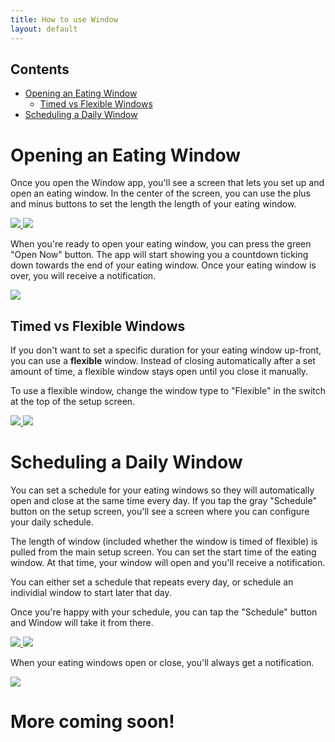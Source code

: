```yaml
---
title: How to use Window
layout: default
---
```


## Contents

 - [Opening an Eating Window](#opening-an-eating-window)
   - [Timed vs Flexible Windows](#timed-vs-flexible-windows)
- [Scheduling a Daily Window](#scheduling-a-daily-window)


# Opening an Eating Window

Once you open the Window app, you'll see a screen that lets you set up and open an eating window. In the center of the screen, you can use the plus and minus buttons to set the length the length of your eating window.

<p class="images">
    <a href="images/open window.png">
        <img src="images/open%20window.png"> 
    </a>
    <a href="images/countdown.png">
        <img src="images/countdown.png">
    </a>
</p>

When you're ready to open your eating window, you can press the green "Open Now" button. The app will start showing you a countdown ticking down towards the end of your eating window. Once your eating window is over, you will receive a notification.

<p class="images">
    <a href="images/notification.png">
        <img style="max-width: 80%" src="images/notification.png">
    </a>
</p>

## Timed vs Flexible Windows

If you don't want to set a specific duration for your eating window up-front, you can use a **flexible** window. Instead of closing automatically after a set amount of time, a flexible window stays open until you close it manually.

To use a flexible window, change the window type to "Flexible" in the switch at the top of the setup screen.

<p class="images">
    <a href="images/flexible window.png">
        <img src="images/flexible%20window.png"> 
    </a>
    <a href="images/open%20flexible.png">
        <img src="images/open%20flexible.png">
    </a>
</p> 

# Scheduling a Daily Window

You can set a schedule for your eating windows so they will automatically open and close at the same time every day. If you tap the gray "Schedule" button on the setup screen, you'll see a screen where you can configure your daily schedule.

The length of window (included whether the window is timed of flexible) is pulled from the main setup screen. You can set the start time of the eating window. At that time, your window will open and you'll receive a notification. 

You can either set a schedule that repeats every day, or schedule an individial window to start later that day.

Once you're happy with your schedule, you can tap the "Schedule" button and Window will take it from there.

<p class="images">
    <a href="images/set schedule.png">
        <img src="images/set schedule.png"> 
    </a>
    <a href="images/schedule.png">
        <img src="images/schedule.png">
    </a>
</p> 

When your eating windows open or close, you'll always get a notification.

<p class="images">
    <a href="images/notifications.png">
        <img style="max-width: 80%" src="images/notifications.png">
    </a>
</p>

# More coming soon!
